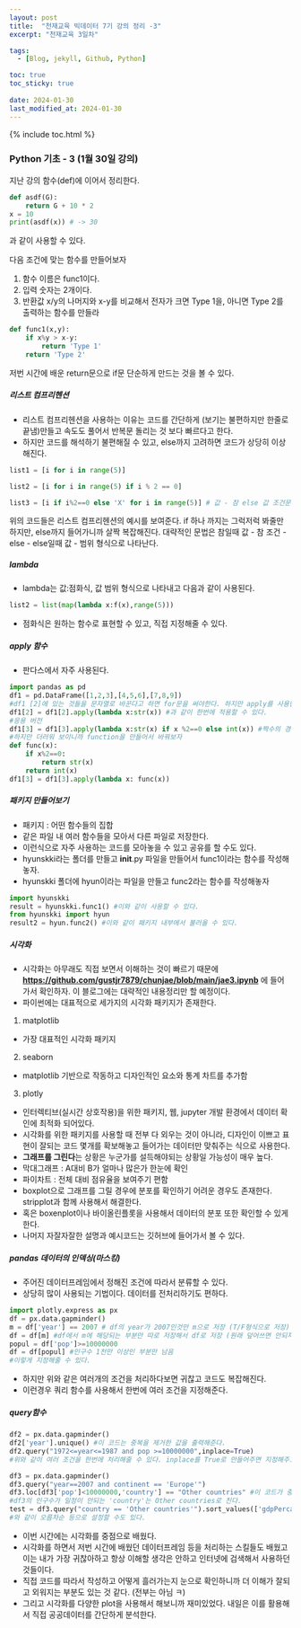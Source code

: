 ```yaml
---
layout: post
title:  "천재교육 빅데이터 7기 강의 정리 -3"
excerpt: "천재교육 3일차"

tags:
  - [Blog, jekyll, Github, Python]

toc: true
toc_sticky: true
 
date: 2024-01-30
last_modified_at: 2024-01-30
---
```


{% include toc.html %}

### Python 기초 - 3 (1월 30일 강의)

지난 강의 함수(def)에 이어서 정리한다.

```python
def asdf(G):
    return G + 10 * 2
x = 10
print(asdf(x)) # -> 30
```
과 같이 사용할 수 있다.

다음 조건에 맞는 함수를 만들어보자
1. 함수 이름은 func1이다.
2. 입력 숫자는 2개이다.
3. 반환값 x/y의 나머지와 x-y를 비교해서 전자가 크면 Type 1을, 아니면 Type 2를 출력하는 함수를 만들라

```python
def func1(x,y):
    if x%y > x-y:
        return 'Type 1'
    return 'Type 2'
```
저번 시간에 배운 return문으로 if문 단순하게 만드는 것을 볼 수 있다.

##### 리스트 컴프리헨션
- 리스트 컴프리헨션을 사용하는 이유는 코드를 간단하게 (보기는 불편하지만 한줄로 끝냄)만들고 속도도 풀어서 반복문 돌리는 것 보다 빠르다고 한다.
- 하지만 코드를 해석하기 불편해질 수 있고, else까지 고려하면 코드가 상당히 이상해진다. 

```python
list1 = [i for i in range(5)]

list2 = [i for i in range(5) if i % 2 == 0]

list3 = [i if i%2==0 else 'X' for i in range(5)] # 값 - 참 else 값 조건문
```
위의 코드들은 리스트 컴프리헨션의 예시를 보여준다. 
if 하나 까지는 그럭저럭 봐줄만 하지만, else까지 들어가니까 살짝 복잡해진다.
대략적인 문법은 참일때 값 - 참 조건 - else - else일때 값 - 범위 형식으로 나타난다.

##### lambda
- lambda는 값:점화식, 값 범위 형식으로 나타내고 다음과 같이 사용된다.
```python
list2 = list(map(lambda x:f(x),range(5)))
```
- 점화식은 원하는 함수로 표현할 수 있고, 직접 지정해줄 수 있다.

##### apply 함수
- 판다스에서 자주 사용된다.

```python
import pandas as pd
df1 = pd.DataFrame([1,2,3],[4,5,6],[7,8,9])
#df1 [2]에 있는 것들을 문자열로 바꾼다고 하면 for문을 써야한다. 하지만 apply를 사용한다면 ?
df1[2] = df1[2].apply(lambda x:str(x)) #과 같이 한번에 적용할 수 있다.
#응용 버전
df1[3] = df1[3].apply(lambda x:str(x) if x %2==0 else int(x)) #짝수의 경우에 str로 홀수면 int로
#하지만 더러워 보이니까 function을 만들어서 바꿔보자
def func(x):
    if x%2==0:
        return str(x)
    return int(x)
df1[3] = df1[3].apply(lambda x: func(x))
```

##### 패키지 만들어보기
- 패키지 : 어떤 함수들의 집합
- 같은 파일 내 여러 함수들을 모아서 다른 파일로 저장한다.
- 이런식으로 자주 사용하는 코드를 모아놓을 수 있고 공유를 할 수도 있다.
- hyunskki라는 폴더를 만들고 __init__.py 파일을 만들어서 func1이라는 함수를 작성해놓자.
- hyunskki 폴더에 hyun이라는 파일을 만들고 func2라는 함수를 작성해놓자

```python
import hyunskki
result = hyunskki.func1() #이와 같이 사용할 수 있다.
from hyunskki import hyun
result2 = hyun.func2() #이와 같이 패키지 내부에서 불러올 수 있다.
```

##### 시각화
- 시각화는 아무래도 직접 보면서 이해하는 것이 빠르기 때문에 **https://github.com/gustjr7879/chunjae/blob/main/jae3.ipynb** 에 들어가서 확인하자. 이 블로그에는 대략적인 내용정리만 할 예정이다.
- 파이썬에는 대표적으로 세가지의 시각화 패키지가 존재한다.
1. matplotlib
- 가장 대표적인 시각화 패키지
2. seaborn
- matplotlib 기반으로 작동하고 디자인적인 요소와 통계 차트를 추가함
3. plotly
- 인터렉티브(실시간 상호작용)을 위한 패키지, 웹, jupyter 개발 환경에서 데이터 확인에 최적화 되어있다.
- 시각화를 위한 패키지를 사용할 때 전부 다 외우는 것이 아니라, 디자인이 이쁘고 표현이 잘되는 코드 몇개를 확보해놓고 들어가는 데이터만 맞춰주는 식으로 사용한다.
- **그래프를 그린다**는 상황은 누군가를 설득해야되는 상황일 가능성이 매우 높다.
- 막대그래프 : A대비 B가 얼마나 많은가 한눈에 확인
- 파이차트 : 전체 대비 점유율을 보여주기 편함
- boxplot으로 그래프를 그릴 경우에 분포를 확인하기 어려운 경우도 존재한다. stripplot과 함께 사용해서 해결한다.
- 혹은 boxenplot이나 바이올린플롯을 사용해서 데이터의 분포 또한 확인할 수 있게한다.
- 나머지 자잘자잘한 설명과 예시코드는 깃허브에 들어가서 볼 수 있다.

##### pandas 데이터의 인덱싱(마스킹)
- 주어진 데이터프레임에서 정해진 조건에 따라서 분류할 수 있다.
- 상당히 많이 사용되는 기법이다. 데이터를 전처리하기도 편하다.

```python
import plotly.express as px
df = px.data.gapminder()
m = df['year'] == 2007 # df의 year가 2007인것만 m으로 저장 (T/F형식으로 저장)
df = df[m] #df에서 m에 해당되는 부분만 따로 저장해서 df로 저장 (원래 덮어쓰면 안되지만 빠른 실습을 위해서)
popul = df['pop']>=10000000
df = df[popul] #인구수 1천만 이상인 부분만 남음
#이렇게 지정해줄 수 있다.
```
- 하지만 위와 같은 여러개의 조건을 처리하다보면 귀찮고 코드도 복잡해진다.
- 이런경우 쿼리 함수를 사용해서 한번에 여러 조건을 지정해준다.

##### query함수
```python
df2 = px.data.gapminder()
df2['year'].unique() #이 코드는 중복을 제거한 값을 출력해준다.
df2.query("1972<=year<=1987 and pop >=10000000",inplace=True)
#위와 같이 여러 조건을 한번에 처리해줄 수 있다. inplace를 True로 만들어주면 지정해주고 입력할 필요없이 한번에 제거해준다.

df3 = px.data.gapminder()
df3.query("year==2007 and continent == 'Europe'")
df3.loc[df3['pop']<10000000,'country'] == "Other countries" #이 코드가 중요하다.
#df3의 인구수가 일정이 안되는 'country'는 Other countries로 친다.
test = df3.query("country == 'Other countries'").sort_values(['gdpPercap'],ascending=True)
#와 같이 오름차순 등으로 설정할 수도 있다.
```

- 이번 시간에는 시각화를 중점으로 배웠다.
- 시각화를 하면서 저번 시간에 배웠던 데이터프레임 등을 처리하는 스킬들도 배웠고 이는 내가 가장 귀찮아하고 항상 이해할 생각은 안하고 인터넷에 검색해서 사용하던 것들이다. 
- 직접 코드를 따라서 작성하고 어떻게 흘러가는지 눈으로 확인하니까 더 이해가 잘되고 외워지는 부분도 있는 것 같다. (전부는 아님 ㅋ)
- 그리고 시각화를 다양한 plot을 사용해서 해보니까 재미있었다. 내일은 이를 활용해서 직접 공공데이터를 간단하게 분석한다.